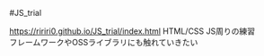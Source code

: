 #JS_trial


https://ririri0.github.io/JS_trial/index.html
HTML/CSS JS周りの練習  
フレームワークやOSSライブラリにも触れていきたい